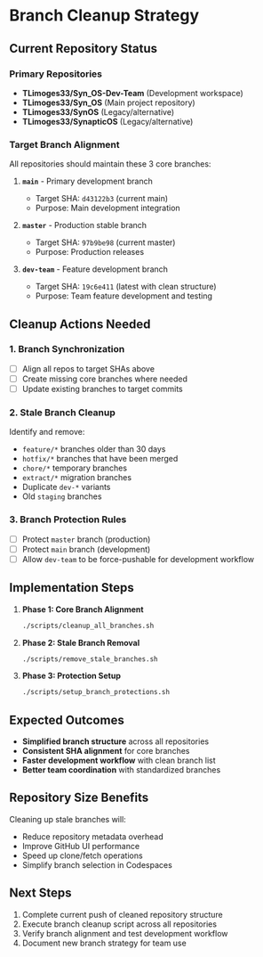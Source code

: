 # Branch Cleanup Strategy

## Current Repository Status

### Primary Repositories
- **TLimoges33/Syn_OS-Dev-Team** (Development workspace)
- **TLimoges33/Syn_OS** (Main project repository)
- **TLimoges33/SynOS** (Legacy/alternative)
- **TLimoges33/SynapticOS** (Legacy/alternative)

### Target Branch Alignment

All repositories should maintain these 3 core branches:

1. **`main`** - Primary development branch
   - Target SHA: `d43122b3` (current main)
   - Purpose: Main development integration

2. **`master`** - Production stable branch  
   - Target SHA: `97b9be98` (current master)
   - Purpose: Production releases

3. **`dev-team`** - Feature development branch
   - Target SHA: `19c6e411` (latest with clean structure)
   - Purpose: Team feature development and testing

## Cleanup Actions Needed

### 1. Branch Synchronization
- [ ] Align all repos to target SHAs above
- [ ] Create missing core branches where needed
- [ ] Update existing branches to target commits

### 2. Stale Branch Cleanup
Identify and remove:
- `feature/*` branches older than 30 days
- `hotfix/*` branches that have been merged
- `chore/*` temporary branches
- `extract/*` migration branches
- Duplicate `dev-*` variants
- Old `staging` branches

### 3. Branch Protection Rules
- [ ] Protect `master` branch (production)
- [ ] Protect `main` branch (development)
- [ ] Allow `dev-team` to be force-pushable for development workflow

## Implementation Steps

1. **Phase 1: Core Branch Alignment**
   ```bash
   ./scripts/cleanup_all_branches.sh
   ```

2. **Phase 2: Stale Branch Removal**
   ```bash
   ./scripts/remove_stale_branches.sh
   ```

3. **Phase 3: Protection Setup**
   ```bash
   ./scripts/setup_branch_protections.sh
   ```

## Expected Outcomes

- **Simplified branch structure** across all repositories
- **Consistent SHA alignment** for core branches
- **Faster development workflow** with clean branch list
- **Better team coordination** with standardized branches

## Repository Size Benefits

Cleaning up stale branches will:
- Reduce repository metadata overhead
- Improve GitHub UI performance
- Speed up clone/fetch operations
- Simplify branch selection in Codespaces

## Next Steps

1. Complete current push of cleaned repository structure
2. Execute branch cleanup script across all repositories
3. Verify branch alignment and test development workflow
4. Document new branch strategy for team use
